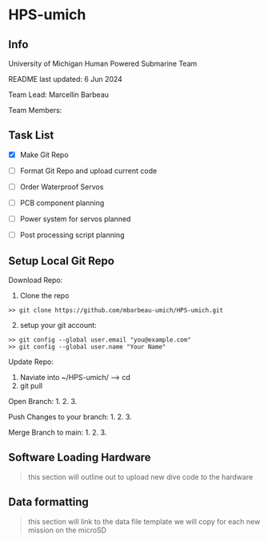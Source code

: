 # HPS-umich
## Info
University of Michigan Human Powered Submarine Team 

README last updated: 6 Jun 2024

Team Lead: Marcellin Barbeau

Team Members: 

## Task List
- [x] Make Git Repo
- [ ] Format Git Repo and upload current code
- [ ] Order Waterproof Servos 
- [ ] PCB component planning
- [ ] Power system for servos planned
- [ ] Post processing script planning


## Setup Local Git Repo
Download Repo:
1. Clone the repo

```
>> git clone https://github.com/mbarbeau-umich/HPS-umich.git
```

2. setup your git account:

```
>> git config --global user.email "you@example.com"
>> git config --global user.name "Your Name"
```

Update Repo:
1. Naviate into ~/HPS-umich/ --> cd 
2. git pull

Open Branch:
1. 
2. 
3. 

Push Changes to your branch:
1. 
2. 
3. 

Merge Branch to main:
1. 
2. 
3. 

## Software Loading Hardware

> this section will outline out to upload new dive code to the hardware


## Data formatting

> this section will link to the data file template we will copy for each new mission on the microSD


